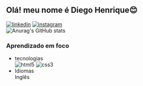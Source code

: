 ## Olá! meu nome é Diego Henrique😊<br>
[![linkedin](https://img.shields.io/badge/LinkedIn-0077B5?style=for-the-badge&logo=linkedin&logoColor=white)](https://www.linkedin.com/in/diego-henrique-818a46216/)
[![instagram](https://img.shields.io/badge/Instagram-E4405F?style=for-the-badge&logo=instagram&logoColor=white)](https://www.instagram.com/diego_dev.dzk/)<br>
![Anurag's GitHub stats](https://github-readme-stats.vercel.app/api?username=DiegoDZK&show_icons=true&theme=dracula)<br>
### Aprendizado em foco
- tecnologias<br> 
![html5](https://img.shields.io/badge/HTML5-E34F26?style=for-the-badge&logo=html5&logoColor=white)
![css3](https://img.shields.io/badge/CSS3-1572B6?style=for-the-badge&logo=css3&logoColor=white)<br>
- Idiomas<br>
Inglês 
